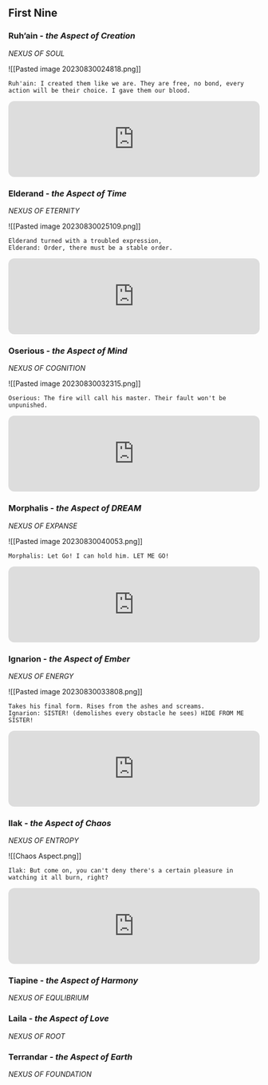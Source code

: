 ## First Nine

### Ruh’ain - *the Aspect of Creation*
*NEXUS OF SOUL*

![[Pasted image 20230830024818.png]]
```
Ruh'ain: I created them like we are. They are free, no bond, every action will be their choice. I gave them our blood.
```
<iframe style="border-radius:12px" src="https://open.spotify.com/embed/track/1vDW8pekdNFcGoP9q73T8D?utm_source=generator&theme=0" width="100%" height="152" frameBorder="0" allowfullscreen="" allow="autoplay; clipboard-write; encrypted-media; fullscreen; picture-in-picture" loading="lazy"></iframe>

### Elderand - *the Aspect of Time*
*NEXUS OF ETERNITY*

![[Pasted image 20230830025109.png]]
```
Elderand turned with a troubled expression, 
Elderand: Order, there must be a stable order.
```
<iframe style="border-radius:12px" src="https://open.spotify.com/embed/track/7xIinJPFKcrv5prGivWAms?utm_source=generator&theme=0" width="100%" height="152" frameBorder="0" allowfullscreen="" allow="autoplay; clipboard-write; encrypted-media; fullscreen; picture-in-picture" loading="lazy"></iframe>

### Oserious - *the Aspect of Mind*
*NEXUS OF COGNITION*

![[Pasted image 20230830032315.png]]
```
Oserious: The fire will call his master. Their fault won't be unpunished.
```
<iframe style="border-radius:12px" src="https://open.spotify.com/embed/track/6XKG4Ya9TSdafwqKWFXaDj?utm_source=generator&theme=0" width="100%" height="152" frameBorder="0" allowfullscreen="" allow="autoplay; clipboard-write; encrypted-media; fullscreen; picture-in-picture" loading="lazy"></iframe>

### Morphalis - *the Aspect of DREAM*
*NEXUS OF EXPANSE*


![[Pasted image 20230830040053.png]]
```
Morphalis: Let Go! I can hold him. LET ME GO!
```
<iframe style="border-radius:12px" src="https://open.spotify.com/embed/track/7z5VsNMFFsAufyFUhC0UDo?utm_source=generator&theme=0" width="100%" height="152" frameBorder="0" allowfullscreen="" allow="autoplay; clipboard-write; encrypted-media; fullscreen; picture-in-picture" loading="lazy"></iframe>

### Ignarion - *the Aspect of Ember*
*NEXUS OF ENERGY*



![[Pasted image 20230830033808.png]]
```
Takes his final form. Rises from the ashes and screams.
Ignarion: SISTER! (demolishes every obstacle he sees) HIDE FROM ME SISTER!
```
<iframe style="border-radius:12px" src="https://open.spotify.com/embed/track/0lOgnrU5SDSs7iL1gsdlJw?utm_source=generator&theme=0" width="100%" height="152" frameBorder="0" allowfullscreen="" allow="autoplay; clipboard-write; encrypted-media; fullscreen; picture-in-picture" loading="lazy"></iframe>

### Ilak - *the Aspect of Chaos*
*NEXUS OF ENTROPY*

![[Chaos Aspect.png]]
```
Ilak: But come on, you can't deny there's a certain pleasure in watching it all burn, right?
```
<iframe style="border-radius:12px" src="https://open.spotify.com/embed/track/2tMsYaw70nTGBC4MhUnKSf?utm_source=generator&theme=0" width="100%" height="152" frameBorder="0" allowfullscreen="" allow="autoplay; clipboard-write; encrypted-media; fullscreen; picture-in-picture" loading="lazy"></iframe>

### Tiapine - *the Aspect of Harmony*
*NEXUS OF EQULIBRIUM*

### Laila - *the Aspect of Love*
*NEXUS OF ROOT*

### Terrandar - *the Aspect of Earth*
*NEXUS OF FOUNDATION*

